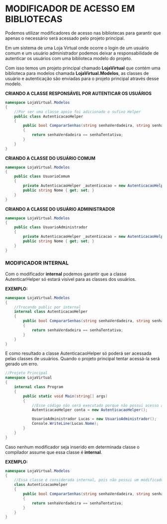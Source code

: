 # MODIFICADOR DE ACESSO EM BIBLIOTECAS

Podemos utilizar modificadores de acesso nas bibliotecas para garantir que apenas o necessário será acessado pelo projeto principal.

Em um sistema de uma Loja Virtual onde ocorre o login de um usuário comum e um usuário administrador podemos deixar a responsabilidade de autenticar os usuários com uma biblioteca modelo do projeto.

Com isso temos um projeto principal chamado **LojaVirtual** que contém uma biblioteca para modelos chamada **LojaVirtual.Modelos**, as classes de usuário e autenticação são enviadas para o projeto principal através desse modelo.

**CRIANDO A CLASSE RESPONSÁVEL POR AUTENTICAR OS USUÁRIOS**

```csharp
namespace LojaVirtual.Modelos
{
    //Por ser uma classe apoio foi adicionado o sufixo Helper
    public class AutenticacaoHelper
    {
        public bool CompararSenhas(string senhaVerdadeira, string senhaTentativa)
        {
            return senhaVerdadeira == senhaTentativa;
        }
    }
}
```

**CRIANDO A CLASSE DO USUÁRIO COMUM**

```csharp
namespace LojaVirtual.Modelos
{
    public class UsuarioComum
    {
        private AutenticacaoHelper _autenticacao = new AutenticacaoHelper();
        public string Nome { get; set; }
    }
}
```

**CRIANDO A CLASSE DO USUÁRIO ADMINISTRADOR**

```csharp
namespace LojaVirtual.Modelos
{
    public class UsuarioAdministrador
    {
        private AutenticacaoHelper _autenticacao = new AutenticacaoHelper();
        public string Nome { get; set; }
    }
}
```

### MODIFICADOR INTERNAL

Com o modificador **internal** podemos garantir que a classe AutenticarHelper só estará visível para as classes dos usuários.

**EXEMPLO:**

```csharp
namespace LojaVirtual.Modelos
{
    //Trocando public por internal
    internal class AutenticacaoHelper
    {
        public bool CompararSenhas(string senhaVerdadeira, string senhaTentativa)
        {
            return senhaVerdadeira == senhaTentativa;
        }
    }
}
```

E como resultado a classe AutenticacaoHelper só poderá ser acessada pelas classes de usuários. Quando o projeto principal tentar acessá-la será gerado um erro.

```csharp
//Projeto Principal
namespace LojaVirtual
{
    internal class Program
    {
        public static void Main(string[] args)
        {
            //Esse código não será executado porque não possui acesso a classe AutenticacaoHelper
            AutenticacaoHelper conta = new AutenticacaoHelper();

            UsuarioAdministrador Lucas = new UsuarioAdministrador();
            Console.WriteLine(Lucas.Nome);
        }
    }
}

```
Caso nenhum modificador seja inserido em determinada classe o compilador assume que essa classe é **internal**.

**EXEMPLO:**

```csharp
namespace LojaVirtual.Modelos
{
    //Essa classe é considerada internal, pois não possui um modificador específico
    class AutenticacaoHelper
    {
        public bool CompararSenhas(string senhaVerdadeira, string senhaTentativa)
        {
            return senhaVerdadeira == senhaTentativa;
        }
    }
}

```